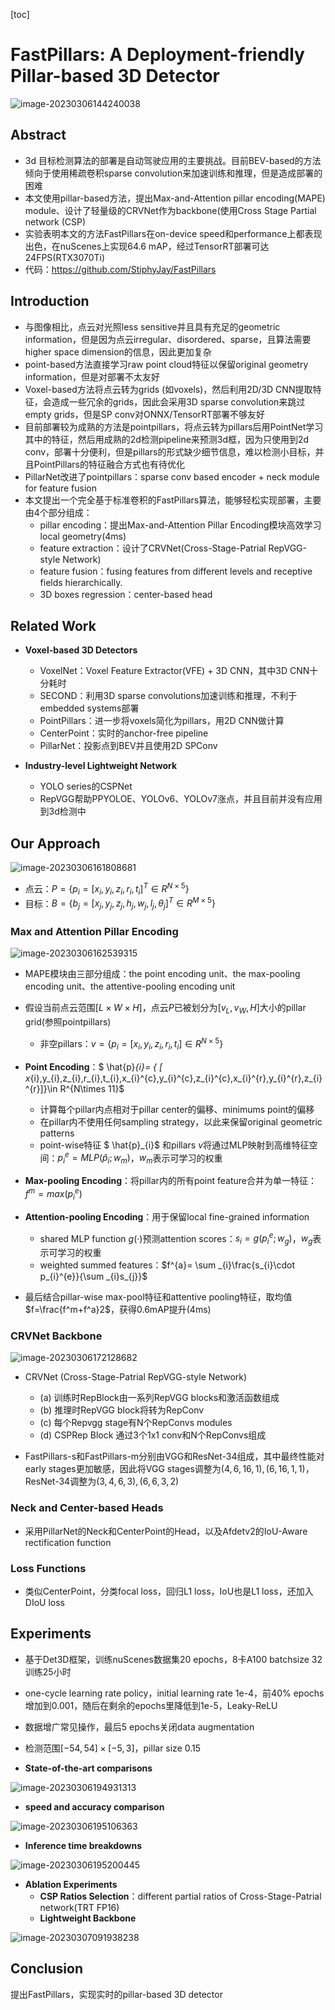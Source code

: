 [toc]

# FastPillars: A Deployment-friendly Pillar-based 3D Detector

![image-20230306144240038](assets/image-20230306144240038.png)

## Abstract

- 3d 目标检测算法的部署是自动驾驶应用的主要挑战。目前BEV-based的方法倾向于使用稀疏卷积sparse convolution来加速训练和推理，但是造成部署的困难
- 本文使用pillar-based方法，提出Max-and-Attention pillar encoding(MAPE) module、设计了轻量级的CRVNet作为backbone(使用Cross Stage
  Partial network (CSP)
- 实验表明本文的方法FastPillars在on-device speed和performance上都表现出色，在nuScenes上实现64.6 mAP，经过TensorRT部署可达24FPS(RTX3070Ti)
- 代码：https://github.com/StiphyJay/FastPillars

## Introduction

- 与图像相比，点云对光照less sensitive并且具有充足的geometric information，但是因为点云irregular、disordered、sparse，且算法需要higher space dimension的信息，因此更加复杂
- point-based方法直接学习raw point cloud特征以保留original geometry information，但是对部署不太友好
- Voxel-based方法将点云转为grids (如voxels)，然后利用2D/3D CNN提取特征，会造成一些冗余的grids，因此会采用3D sparse convolution来跳过empty grids，但是SP conv对ONNX/TensorRT部署不够友好
- 目前部署较为成熟的方法是pointpillars，将点云转为pillars后用PointNet学习其中的特征，然后用成熟的2d检测pipeline来预测3d框，因为只使用到2d conv，部署十分便利，但是pillars的形式缺少细节信息，难以检测小目标，并且PointPillars的特征融合方式也有待优化
- PillarNet改进了pointpillars：sparse conv based encoder + neck module for feature fusion
- 本文提出一个完全基于标准卷积的FastPillars算法，能够轻松实现部署，主要由4个部分组成：
  - pillar encoding：提出Max-and-Attention Pillar Encoding模块高效学习local geometry(4ms)
  - feature extraction：设计了CRVNet(Cross-Stage-Patrial RepVGG-style Network)
  - feature fusion：fusing features from different levels and receptive fields hierarchically.
  - 3D boxes regression：center-based head

## Related Work

- **Voxel-based 3D Detectors**
  - VoxelNet：Voxel Feature Extractor(VFE) + 3D CNN，其中3D CNN十分耗时
  - SECOND：利用3D sparse convolutions加速训练和推理，不利于embedded systems部署
  - PointPillars：进一步将voxels简化为pillars，用2D CNN做计算
  - CenterPoint：实时的anchor-free pipeline
  - PillarNet：投影点到BEV并且使用2D SPConv

- **Industry-level Lightweight Network**
  - YOLO series的CSPNet
  - RepVGG帮助PPYOLOE、YOLOv6、YOLOv7涨点，并且目前并没有应用到3d检测中

## Our Approach

![image-20230306161808681](assets/image-20230306161808681.png)

- 点云：$P= \{ p_{i}= [ x_{i},y_{i},z_{i},r_{i},t_{i}]^{T} \in R^{N \times 5}\}$
- 目标：$B= \{ b_{j}= [ x_{j},y_{j},z_{j},h_{j},w_{j},l_{j},\theta_{j}]^{T} \in R^{M \times 5}\}$

### Max and Attention Pillar Encoding

![image-20230306162539315](assets/image-20230306162539315.png)

- MAPE模块由三部分组成：the point encoding unit、the max-pooling encoding unit、the attentive-pooling encoding unit
- 假设当前点云范围$[L\times W\times H]$，点云$P$已被划分为$[v_L,v_W,H]$大小的pillar grid(参照pointpillars)
  - 非空pillars：$v=\{{p}_{i}= [ x_{i},y_{i},z_{i},r_{i},t_{i}]\in R^{N\times 5}\}$
- **Point Encoding**：$ \hat{p}_{i}= \{ [ x_{i},y_{i},z_{i},r_{i},t_{i},x_{i}^{c},y_{i}^{c},z_{i}^{c},x_{i}^{r},y_{i}^{r},z_{i}^{r}]\}\in R^{N\times 11}$
  - 计算每个pillar内点相对于pillar center的偏移、minimums point的偏移
  - 在pillar内不使用任何sampling strategy，以此来保留original geometric patterns
  - point-wise特征 $ \hat{p}_{i}$ 和pillars $v$将通过MLP映射到高维特征空间：$p_{i}^{e}=MLP(\hat{p}_{i};w_{m})$，$w_m$表示可学习的权重
- **Max-pooling Encoding**：将pillar内的所有point feature合并为单一特征：$f^{m}=max(p_{i}^{e})$

- **Attention-pooling Encoding**：用于保留local fine-grained information
  - shared MLP function $g(·)$预测attention scores：$s_{i}=g(p_{i}^{e};w_{g})$，$w_g$表示可学习的权重
  - weighted summed features：$f^{a}= \sum _{i}\frac{s_{i}\cdot p_{i}^{e}}{\sum _{i}s_{j}}$

- 最后结合pillar-wise max-pool特征和attentive pooling特征，取均值$f=\frac{f^m+f^a}2$，获得0.6mAP提升(4ms)

### CRVNet Backbone

![image-20230306172128682](assets/image-20230306172128682.png)

- CRVNet (Cross-Stage-Patrial RepVGG-style Network)
  - (a) 训练时RepBlock由一系列RepVGG blocks和激活函数组成
  - (b) 推理时RepVGG block将转为RepConv
  - (c) 每个Repvgg stage有N个RepConvs modules
  - (d) CSPRep Block 通过3个1x1 conv和N个RepConvs组成

- FastPillars-s和FastPillars-m分别由VGG和ResNet-34组成，其中最终性能对early stages更加敏感，因此将VGG stages调整为$(4, 6, 16, 1), (6,16,1,1)$，ResNet-34调整为$(3,4,6,3),(6,6,3,2)$

### Neck and Center-based Heads
- 采用PillarNet的Neck和CenterPoint的Head，以及Afdetv2的IoU-Aware rectification function

### Loss Functions

- 类似CenterPoint，分类focal loss，回归L1 loss，IoU也是L1 loss，还加入DIoU loss

## Experiments

- 基于Det3D框架，训练nuScenes数据集20 epochs，8卡A100 batchsize 32训练25小时

- one-cycle learning rate policy，initial learning rate 1e-4，前40% epochs增加到0.001，随后在剩余的epochs里降低到1e-5，Leaky-ReLU
- 数据增广常见操作，最后5 epochs关闭data augmentation
- 检测范围$[-54,54]\times[-5,3]$，pillar size 0.15

- **State-of-the-art comparisons**

![image-20230306194931313](assets/image-20230306194931313.png)

- **speed and accuracy comparison**

![image-20230306195106363](assets/image-20230306195106363.png)

- **Inference time breakdowns**

![image-20230306195200445](assets/image-20230306195200445.png)

- **Ablation Experiments**
  - **CSP Ratios Selection**：different partial ratios of Cross-Stage-Patrial network(TRT FP16)
  - **Lightweight Backbone**

![image-20230307091938238](assets/image-20230307091938238.png)

## Conclusion

提出FastPillars，实现实时的pillar-based 3D detector
